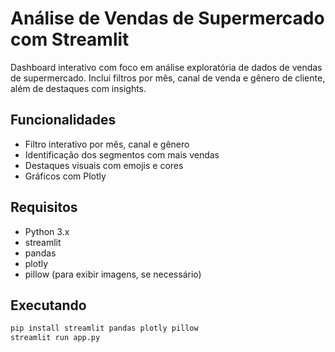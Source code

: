 # Análise de Vendas de Supermercado com Streamlit

Dashboard interativo com foco em análise exploratória de dados de vendas de supermercado. Inclui filtros por mês, canal de venda e gênero de cliente, além de destaques com insights.

## Funcionalidades

- Filtro interativo por mês, canal e gênero
- Identificação dos segmentos com mais vendas
- Destaques visuais com emojis e cores
- Gráficos com Plotly

## Requisitos

- Python 3.x
- streamlit
- pandas
- plotly
- pillow (para exibir imagens, se necessário)

## Executando

```bash
pip install streamlit pandas plotly pillow
streamlit run app.py
```